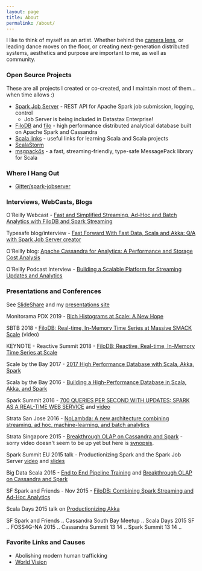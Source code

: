```yaml
---
layout: page
title: About
permalink: /about/
---
```


I like to think of myself as an artist.  Whether behind the [camera lens](https://www.instagram.com/platypus.arts/), or leading dance moves on the floor, or creating next-generation distributed systems, aesthetics and purpose are important to me, as well as community.

### Open Source Projects

These are all projects I created or co-created, and I maintain most of them... when time allows :)

* [Spark Job Server](http://github.com/spark-jobserver/spark-jobserver) - REST API for Apache Spark job submission, logging, control
    * Job Server is being included in Datastax Enterprise!
* [FiloDB](http://github.com/filodb/FiloDB) and [filo](http://github.com/velvia/filo) - high performance distributed analytical database built on Apache Spark and Cassandra
* [Scala links](http://github.com/velvia/links) - useful links for learning Scala and Scala projects
* [ScalaStorm](http://github.com/velvia/ScalaStorm)
* [msgpack4s](http://github.com/velvia/msgpack4s) - a fast, streaming-friendly, type-safe MessagePack library for Scala

### Where I Hang Out

* [Gitter/spark-jobserver](https://gitter.im/spark-jobserver/spark-jobserver)

### Interviews, WebCasts, Blogs

O'Reilly Webcast - [Fast and Simplified Streaming, Ad-Hoc and Batch Analytics with FiloDB and Spark Streaming](http://www.oreilly.com/pub/e/3652)

Typesafe blog/interview - [Fast Forward With Fast Data, Scala and Akka: Q/A with Spark Job Server creator](https://t.co/YUCdpUTqyg)

O'Reilly blog: [Apache Cassandra for Analytics: A Performance and Storage Cost Analysis](https://www.oreilly.com/ideas/apache-cassandra-for-analytics-a-performance-and-storage-analysis)

O'Reilly Podcast Interview - [Building a Scalable Platform for Streaming Updates and Analytics](https://www.oreilly.com/ideas/building-a-scalable-platform-for-streaming-updates-and-analytics)

### Presentations and Conferences

See [SlideShare](http://www.slideshare.net/evanchan2) and my [presentations site](http://velvia.github.io/presentations)

Monitorama PDX 2019 - [Rich Histograms at Scale: A New Hope](https://www.slideshare.net/EvanChan2/histograms-at-scale-monitorama-2019)

SBTB 2018 - [FiloDB: Real-time, In-Memory Time Series at Massive SMACK Scale](https://www.youtube.com/watch?v=EkIZPZbMoNE) (video)

KEYNOTE - Reactive Summit 2018 - [FiloDB: Reactive, Real-time, In-Memory Time Series at Scale](https://www.slideshare.net/EvanChan2/filodb-reactive-realtime-inmemory-time-series-at-scale)

Scale by the Bay 2017 - [2017 High Performance Database with Scala, Akka, Spark](https://www.slideshare.net/EvanChan2/2017-high-performance-database-with-scala-akka-spark)

Scala by the Bay 2016 - [Building a High-Performance Database in Scala, Akka, and Spark](http://www.slideshare.net/EvanChan2/building-a-highperformance-database-with-scala-akka-and-spark)

Spark Summit 2016 - [700 QUERIES PER SECOND WITH UPDATES: SPARK AS A REAL-TIME WEB SERVICE](http://www.slideshare.net/SparkSummit/700-queries-per-second-with-updates-spark-as-a-realtime-web-service) and [video](https://youtu.be/nAX53vQy9AQ) 

Strata San Jose 2016 - [NoLambda: A new architecture combining streaming, ad hoc, machine-learning, and batch analytics](http://conferences.oreilly.com/strata/hadoop-big-data-ca/public/schedule/detail/46818)

Strata Singapore 2015 - [Breakthrough OLAP on Cassandra and Spark](http://velvia.github.io/presentations/2015-breakthrough-olap-cass-spark) - sorry video doesn't seem to be up yet but here is [synopsis](http://conferences.oreilly.com/strata/big-data-conference-sg-2015/public/schedule/detail/44794).

Spark Summit EU 2015 talk - Productionizing Spark and the Spark Job Server [video](https://www.youtube.com/watch?v=kQGS_6TxfTk&list=PL-x35fyliRwi8TqkQ_dZjoNSkUWkcl01e&index=6) and [slides](https://t.co/bhKKfWgopt)

Big Data Scala 2015 - [End to End Pipeline Training](http://bit.ly/pipeline-slides) and [Breakthrough OLAP on Cassandra and Spark](http://velvia.github.io/presentations/2015-breakthrough-olap-cass-spark)

SF Spark and Friends - Nov 2015 - [FiloDB: Combining Spark Streaming and Ad-Hoc Analytics](http://velvia.github.io/presentations/2015-filodb-spark-streaming)

Scala Days 2015 talk on [Productionizing Akka](https://www.parleys.com/tutorial/akka-production-why-how)

SF Spark and Friends .. Cassandra South Bay Meetup .. Scala Days 2015 SF .. FOSS4G-NA 2015 .. Cassandra Summit 13 14 .. Spark Summit 13 14 ..

### Favorite Links and Causes

* Abolishing modern human trafficking
* [World Vision](http://worldvision.org)
